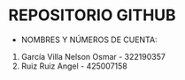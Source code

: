 # REPOSITORIO GITHUB

* NOMBRES Y NÚMEROS DE CUENTA:
1. García Villa Nelson Osmar - 322190357
2. Ruiz Ruiz Angel - 425007158